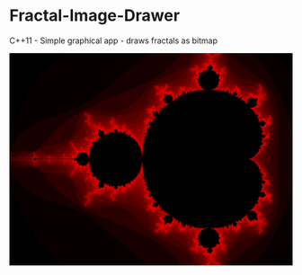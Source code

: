 # Fractal-Image-Drawer
C++11 - Simple graphical app - draws fractals as bitmap

![alt text](https://raw.githubusercontent.com/LaterStart/Fractal-Image-Drawer/master/Fractal%20Image%20Drawer/test.bmp)
